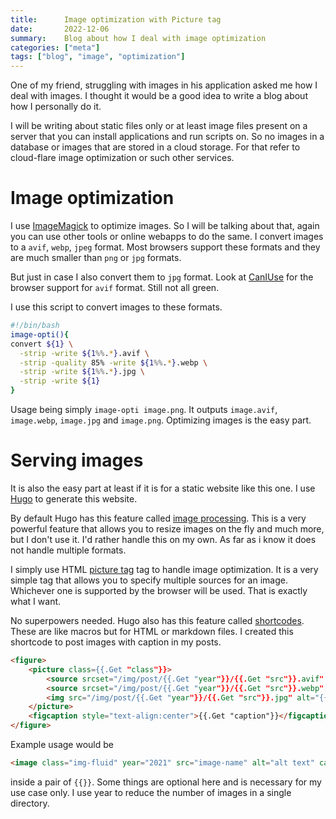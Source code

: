 ```yaml
---
title:      Image optimization with Picture tag
date:       2022-12-06
summary:    Blog about how I deal with image optimization
categories: ["meta"]
tags: ["blog", "image", "optimization"]
---
```

One of my friend, struggling with images in his application asked me how I deal with images.
I thought it would be a good idea to write a blog about how I personally do it.

I will be writing about static files only or at least image files present on a server that you can install applications and run scripts on.
So no images in a database or images that are stored in a cloud storage.
For that refer to cloud-flare image optimization or such other services.

# Image optimization
I use [ImageMagick](https://imagemagick.org/index.php) to optimize images.
So I will be talking about that, again you can use other tools or online webapps to do the same.
I convert images to a `avif`, `webp`, `jpeg` format.
Most browsers support these formats and they are much smaller than `png` or `jpg` formats.

But just in case I also convert them to `jpg` format.
Look at [CanIUse](https://caniuse.com/avif) for the browser support for `avif` format.
Still not all green.

I use this script to convert images to these formats.
```bash
#!/bin/bash
image-opti(){
convert ${1} \
  -strip -write ${1%%.*}.avif \
  -strip -quality 85% -write ${1%%.*}.webp \
  -strip -write ${1%%.*}.jpg \
  -strip -write ${1}
}
```
Usage being simply `image-opti image.png`.
It outputs `image.avif`, `image.webp`, `image.jpg` and `image.png`.
Optimizing images is the easy part.

# Serving images
It is also the easy part at least if it is for a static website like this one.
I use [Hugo](https://gohugo.io/) to generate this website.

By default Hugo has this feature called [image processing](https://gohugo.io/content-management/image-processing/).
This is a very powerful feature that allows you to resize images on the fly and much more, but I don't use it.
I'd rather handle this on my own.
As far as i know it does not handle multiple formats.

I simply use HTML [picture tag](https://developer.mozilla.org/en-US/docs/Web/HTML/Element/picture) tag to handle image optimization.
It is a very simple tag that allows you to specify multiple sources for an image.
Whichever one is supported by the browser will be used.
That is exactly what I want.

No superpowers needed.
Hugo also has this feature called [shortcodes](https://gohugo.io/content-management/shortcodes/).
These are like macros but for HTML or markdown files.
I created this shortcode to post images with caption in my posts.
```html
<figure>
    <picture class={{.Get "class"}}>
        <source srcset="/img/post/{{.Get "year"}}/{{.Get "src"}}.avif" type="image/avif">
        <source srcset="/img/post/{{.Get "year"}}/{{.Get "src"}}.webp" type="image/webp">
        <img src="/img/post/{{.Get "year"}}/{{.Get "src"}}.jpg" alt="{{.Get "alt"}}">
    </picture>
    <figcaption style="text-align:center">{{.Get "caption"}}</figcaption>
</figure>
```
Example usage would be
```html
<image class="img-fluid" year="2021" src="image-name" alt="alt text" caption="caption text">
```
inside a pair of `{{}}`.
Some things are optional here and is necessary for my use case only.
I use year to reduce the number of images in a single directory.
